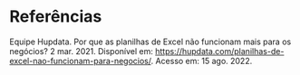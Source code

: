 # Referências

Equipe Hupdata. Por que as planilhas de Excel não funcionam mais para os negócios? 2 mar. 2021. Disponível em: https://hupdata.com/planilhas-de-excel-nao-funcionam-para-negocios/. Acesso em: 15 ago. 2022.
